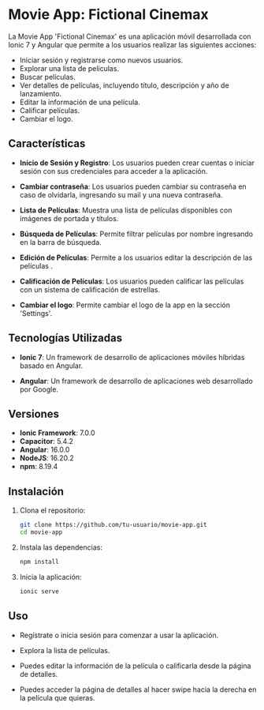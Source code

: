 # Movie App: Fictional Cinemax

La Movie App 'Fictional Cinemax' es una aplicación móvil desarrollada con Ionic 7 y Angular que permite a los usuarios realizar las siguientes acciones:

- Iniciar sesión y registrarse como nuevos usuarios.
- Explorar una lista de películas.
- Buscar películas.
- Ver detalles de películas, incluyendo título, descripción y año de lanzamiento.
- Editar la información de una película.
- Calificar películas.
- Cambiar el logo.

## Características

- **Inicio de Sesión y Registro**: Los usuarios pueden crear cuentas o iniciar sesión con sus credenciales para acceder a la aplicación.

- **Cambiar contraseña**: Los usuarios pueden cambiar su contraseña en caso de olvidarla, ingresando su mail y una nueva contraseña.

- **Lista de Películas**: Muestra una lista de películas disponibles con imágenes de portada y títulos.

- **Búsqueda de Películas**: Permite filtrar películas por nombre ingresando en la barra de búsqueda.

- **Edición de Películas**: Permite a los usuarios editar la descripción de las películas .

- **Calificación de Películas**: Los usuarios pueden calificar las películas con un sistema de calificación de estrellas.

- **Cambiar el logo**: Permite cambiar el logo de la app en la sección 'Settings'.

## Tecnologías Utilizadas

- **Ionic 7**: Un framework de desarrollo de aplicaciones móviles híbridas basado en Angular.

- **Angular**: Un framework de desarrollo de aplicaciones web desarrollado por Google.

## Versiones

- **Ionic Framework**: 7.0.0
- **Capacitor**: 5.4.2
- **Angular**: 16.0.0
- **NodeJS**: 16.20.2
- **npm**: 8.19.4

## Instalación

1. Clona el repositorio:

   ```bash
   git clone https://github.com/tu-usuario/movie-app.git
   cd movie-app

   ```

2. Instala las dependencias:

   ```bash
   npm install

   ```

3. Inicia la aplicación:
   ```bash
   ionic serve
   ```

## Uso

- Regístrate o inicia sesión para comenzar a usar la aplicación.

- Explora la lista de películas.

- Puedes editar la información de la película o calificarla desde la página de detalles.

- Puedes acceder la página de detalles al hacer swipe hacia la derecha en la película que quieras.

